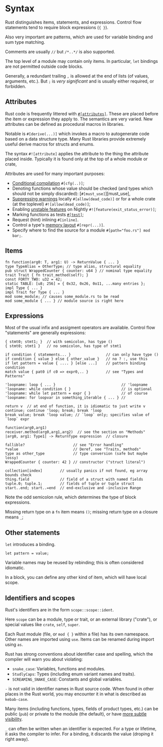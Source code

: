 Syntax
======

[comment]: # ( Copyright 2021 Ian Jackson and contributors  )
[comment]: # ( SPDX-License-Identifier: MIT                 )
[comment]: # ( There is NO WARRANTY.                        )

Rust distinguishes items, statements, and expressions.
Control flow statements tend to require block expressions (`{ }`).

Also very important are patterns,
which are used for variable binding
and sum type matching.

Comments are usually `//` but `/*..*/` is also supported.

The top level of a module may contain only items.
In particular, `let` bindings are not permitted outside code blocks.

Generally, a redundant trailing `,` is allowed at the end of lists
(of values, arguments, etc.).
But `;` is *very significant* and is usually either required, or forbidden.

Attributes
----------

Rust code is frequently littered with [`#[attributes]`](https://doc.rust-lang.org/reference/attributes.html).
These are placed before the item or expression they apply to.
The semantics are very varied.
New attributes can be defined as procedural macros in libraries.

Notable is `#[derive(...)]` which invokes a macro
to autogenerate code based on a data structure type.
Many Rust libraries provide extremely useful derive macros
for structs and enums.

The syntax `#![attribute]` applies the attribute to
the thing the attribute placed inside.
Typically it is found only at the top of a whole module or crate,

Attributes are used for many important purposes:

  * [Conditional compilation](https://doc.rust-lang.org/reference/conditional-compilation.html) `#[cfg(..)]`;
  * Denoting functions whose value should be checked
    (and types which should not be simply discarded):
    [`#[must_use]`][must_use],
  * [Suppressing warnings](https://doc.rust-lang.org/reference/attributes/diagnostics.html#lint-check-attributes) locally `#[allow(dead_code)]` or
    for a whole crate (at the toplevel) `#![allow(dead_code)]`;
  * Enabling [unstable features](https://doc.rust-lang.org/unstable-book/index.html) on Nightly
    `#![feature(exit_status_error)]`;
  * Marking functions as tests [`#[test]`](https://doc.rust-lang.org/reference/attributes/testing.html#the-test-attribute);
  * Request (hint) inlining `#[inline]`.
  * Control a type's [memory layout](https://doc.rust-lang.org/reference/type-layout.html) `#[repr(...)]`.
  * Specify where to find the source for a module
    `#[path="foo.rs"] mod bar;`.

Items
-----

```
fn function(arg0: T, arg1: U) -> ReturnValue { ... }
type TypeAlias = OtherType; // type alias, structural equality
pub struct WrappedCounter { counter: u64 } // nominal type equality
trait Trait { fn trait_method(self); }
const FORTY_TWO: u32 = 42;
static TABLE: [u8; 256] = { 0x32, 0x26, 0o11, ...many entries };
impl Type { ... }
impl Trait for Type { ... }
mod some_module; // causes some_module.rs to be read
mod some_module { ... } // module source is right here
```

Expressions
-----------

Most of the usual infix and assigment operators are available.
Control flow "statements" are generally expressions:

```
{ stmt0; stmt1; }  // with semicolon, has type ()
{ stmt0; stmt1 }   // no semicolon, has type of stmt1

if condition { statements... }                // can only have type ()
if condition { value } else { other_value }   // no ? :, use this
if let pattern = value { .... } [else ...]    // pattern binding condition
match value { pat0 if c0 => expr0,.. }        // see "Types and Patterns"

'loopname: loop { ... }                              // 'loopname
'loopname: while condition { }                       // is optional
'loopname: while let pattern = expr { }              // of course
'loopname: for loopvar in something_iterable { ... } //

return v  // at end of function, it is idiomatic to just write v
continue; continue 'loop; break; break 'loop
break value; break 'loop value; // `loop` only; specifies value of `loop` expr

function(arg0,arg1)
receiver.method(arg0,arg1,arg2)  // see the section on "Methods"
|arg0, arg1: Type1| -> ReturnType expression  // closure

fallible?                      // see "Error handling"
*value                         // Deref, see "Traits, methods"
type as other_type             // type conversion (safe but maybe lossy)
WrappedCounter { counter: 42 } // constructor ("struct literal")

collection[index]        // usually panics if not found, eg array bounds check
thing.field              // field of a struct with named fields
tuple.0; tuple.1;        // fields of tuple or tuple struct    
start..end; start..=end  // end-exclusive and -inclusive Range
```

Note the odd semicolon rule,
which determines the type of block expressions.

Missing return type on a `fn` item means `()`;
missing return type on a closure means `_`;


Other statements
-----------------

`let` introduces a binding.
```
let pattern = value;
```

Variable names may be reused by rebinding;
this is often considered idiomatic.

In a block,
you can define any other kind of item,
which will have local scope.

Identifiers and scopes
----------------------

Rust's identifiers are in the form `scope::scope::ident`.

Here `scope` can be a module, type or trait,
or an external library ("crate"),
or special values like `crate`, `self`, `super`.

Each Rust module
(file, or `mod { }` within a file)
has its own namespace.
Other names are imported using `use`.
Items can be renamed during import using `as`.

Rust has strong conventions about identifier case and spelling,
which the compiler will warn you about violating:

 * `snake_case`: Variables, functions and modules.
 * `StudlyCaps`: Types (including enum variant names and traits).
 * `SCREAMING_SNAKE_CASE`: Constants and global variables.

`-` is not valid in identifier names in Rust source code.
When found in other places in the Rust world,
you may encounter it in what is described as `kebab-case`.

Many items (including functions, types, fields of product types, etc.)
can be public (`pub`) or private to the module (the default),
or have [more subtle visibility](https://doc.rust-lang.org/reference/visibility-and-privacy.html).

`_` can often be written when an identifier is expected.
For a type or lifetime, it asks the compiler to infer.
For a binding, it discards the value (droping it right away).
